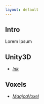 ```yaml
---
layout: default
---
```


## Intro

Lorem Ipsum

## Unity3D

* _[Ink](./pages/ink.html)_

## Voxels

* _[MagicaVoxel](./pages/magicavoxel.html)_
